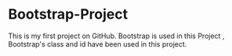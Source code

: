 # Bootstrap-Project
This is my first project on GitHub. Bootstrap is used in this Project , Bootstrap's class and id have been used in this project.

